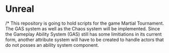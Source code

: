 # Unreal

/* This repository is going to hold scripts for the game Martial Tournament. The GAS system as well as the Chaos system will be implemented. Since the Gameplay Ability System (GAS)
still has some limitiations in its current form, another attribute system will have to be created to handle actors that do not posses an ability system component. 
